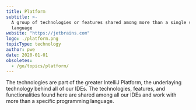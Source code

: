 ```yaml
---
title: Platform
subtitle: >-
  A group of technologies or features shared among more than a single specific
  language
website: "https://jetbrains.com"
logo: ./platform.png
topicType: technology
author: pwe
date: 2020-01-01
obsoletes:
  - /go/topics/platform/
---
```


The technologies are part of the greater IntelliJ Platform, the underlaying technology behind all of our IDEs. The technologies, features, and functionalities found here are shared among all our IDEs and work with more than a specific programming language.
